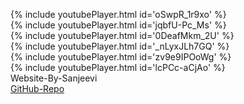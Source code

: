 {% include youtubePlayer.html id='oSwpR_1r9xo' %}<br>{% include youtubePlayer.html id='jqbfU-Pc_Ms' %}<br>{% include youtubePlayer.html id='0DeafMkm_2U' %}<br>{% include youtubePlayer.html id='_nLyxJLh7GQ' %}<br>{% include youtubePlayer.html id='zv9e9IPOoWg' %}<br>{% include youtubePlayer.html id='lcPCc-aCjAo' %}<br>Website-By-Sanjeevi <br> <a href='https://github.com/SSanjeevi/videos'>GitHub-Repo</a>